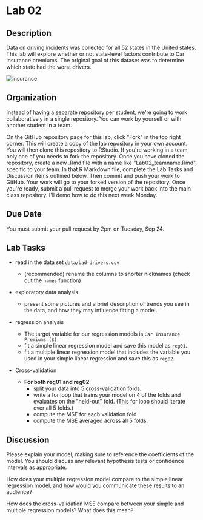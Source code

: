 # Lab 02

## Description

Data on driving incidents was collected for all 52 states in the United states.
This lab will explore whether or not state-level factors contribute to Car insurance premiums.
The original goal of this dataset was to determine which state had the worst drivers.

![insurance](https://github.com/mhc-stat340-f2019-sec01/Lab02/blob/master/featured.jpeg)

## Organization

Instead of having a separate repository per student, we're going to work collaboratively in a single repository.  You can work by yourself or with another student in a team.

On the GitHub repository page for this lab, click "Fork" in the top right corner.  This will create a copy of the lab repository in your own account.  You will then clone this repository to RStudio.  If you're working in a team, only one of you needs to fork the repository.  Once you have cloned the repository, create a new .Rmd file with a name like "Lab02_teamname.Rmd", specific to your team.  In that R Markdown file, complete the Lab Tasks and Discussion items outlined below.  Then commit and push your work to GitHub.  Your work will go to your forked version of the repository.  Once you're ready, submit a pull request to merge your work back into the main class repository.  I'll demo how to do this next week Monday.

## Due Date

You must submit your pull request by 2pm on Tuesday, Sep 24.

## Lab Tasks

* read in the data set `data/bad-drivers.csv`
  * (recommended) rename the columns to shorter nicknames (check out the `names` function)
* exploratory data analysis
  * present some pictures and a brief description of trends you see in the data, and how they may influence fitting a model.

* regression analysis
  * The target variable for our regression models is `Car Insurance Premiums ($)`
  * fit a simple linear regression model and save this model as `reg01`. 
  * fit a multiple linear regression model that includes the variable you used in your simple linear regression and save this as `reg02`.

* Cross-validation
  * **For both reg01 and reg02**
    * split your data into 5 cross-validation folds.
    * write a for loop that trains your model on 4 of the folds and evaluates on the "held-out" fold.  (This for loop should iterate over all 5 folds.)
    * compute the MSE for each validation fold
    * compute the MSE averaged across all 5 folds.
  
## Discussion

  Please explain your model, making sure to reference the coefficients of the model.  You should discuss any relevant hypothesis tests or confidence intervals as appropriate.
  
  How does your multiple regression model compare to the simple linear regression model, and how would you communicate these results to an audience?
  
  How does the cross-validation MSE compare between your simple and multiple regression models?  What does this mean?
